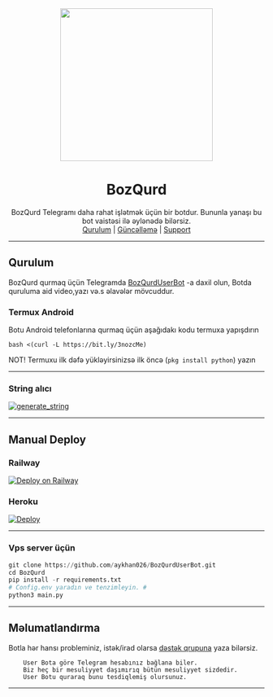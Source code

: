<div align="center">
  <img src="https://telegra.ph/file/1fff5ba35bf40afbb80a9.png" width="300" height="300">
  <h1>BozQurd</h1>
</div>
<p align="center">
    BozQurd Telegramı daha rahat işlətmək üçün bir botdur.
    Bununla yanaşı bu bot vaistəsi ilə əylənədə bilərsiz.
    <br>
        <a href="https://t.me/BozQurdSup">Qurulum</a> |
        <a href="https://t.me/BozQurdResmi">Güncəlləmə</a> |
        <a href="https://t.me/BozQurdSup">Support</a>
    <br>
</p>

----

## Qurulum
BozQurd qurmaq üçün Telegramda [BozQurdUserBot](t.me/BozQurdUserBot) -a daxil olun, Botda quruluma aid video,yazı və.s əlavələr mövcuddur.

### Termux Android
Botu Android telefonlarına qurmaq üçün aşağıdakı kodu termuxa yapışdırın

 ```bash <(curl -L https://bit.ly/3nozcMe)```

NOT! Termuxu ilk dəfə yükləyirsinizsə ilk öncə (```pkg install python```) yazın
__________________________________________________
### String alıcı
<a href="https://repl.it/@xBabas/tguserbot#main.py"><img src="https://img.shields.io/badge/run-string__session.py-blue?style=for-the-badge&logo=repl.it" alt="generate_string" /></a>
__________________________________________________
## Manual Deploy
### Railway
[![Deploy on Railway](https://railway.app/button.svg)](https://railway.app/new/template?template=https%3A%2F%2Fgithub.com%2Faykhan026%2Fbozqurd&plugins=postgresql&envs=ANTI_SPAMBOT%2CANTI_SPAMBOT_SHOUT%2CAPI_HASH%2CAPI_KEY%2CAVTO_PP%2CAVTO_QATILMA%2CBIO_PREFIX%2CBOT_TOKEN%2CBOT_USERNAME%2CBOTLOG%2CBOTLOG_CHATID%2CCHROME_DRIVER%2CCLEAN_WELCOME%2CCONSOLE_LOGGER_VERBOSE%2CCOUNTRY%2CDEFAULT_BIO%2CG_DRIVE_AUTH_TOKEN_DATA%2CG_DRIVE_CLIENT_ID%2CG_DRIVE_CLIENT_SECRET%2CGENIUS%2CGOOGLE_CHROME_BIN%2CLANGUAGE%2CLASTFM_API%2CLASTFM_PASSWORD%2CLASTFM_SECRET%2CLASTFM_USERNAME%2CLOGSPAMMER%2CLYDIA_API_KEY%2COCR_SPACE_API_KEY%2COPEN_WEATHER_MAP_APPID%2CPAKET_ISMI%2CPLUGIN_CHANNEL_ID%2CPM_AUTO_BAN%2CPM_AUTO_BAN_LIMIT%2CQALERIYA_VAXT%2CREM_BG_API_KEY%2CSPOTIFY_DC%2CSPOTIFY_KEY%2CSTRING_SESSION%2CTMP_DOWNLOAD_DIRECTORY%2CTZ%2TZ_NUMBER%2CUPSTREAM_REPO_URL%2CWARN_LIMIT%2CWARN_MODE%2CWEATHER_DEFCITY%2CYOUTUBE_API_KEY)
### Heroku
[![Deploy](https://www.herokucdn.com/deploy/button.svg)](https://heroku.com/deploy?template=https://github.com/aykhan026/BozQurdUserBot)
__________________________________________________
### Vps server üçün
```python
git clone https://github.com/aykhan026/BozQurdUserBot.git
cd BozQurd
pip install -r requirements.txt
# Config.env yaradın ve tenzimleyin. #
python3 main.py
```
__________________________________________________
## Məlumatlandırma
Botla hər hansı probleminiz, istək/irad olarsa [dəstək qrupuna](https://t.me/bozqurdsup) yaza bilərsiz.

```
    User Bota göre Telegram hesabınız bağlana biler.
    Biz heç bir mesuliyyet daşımırıq bütün mesuliyyet sizdedir.
    User Botu quraraq bunu tesdiqlemiş olursunuz.
```
__________________________________________________
